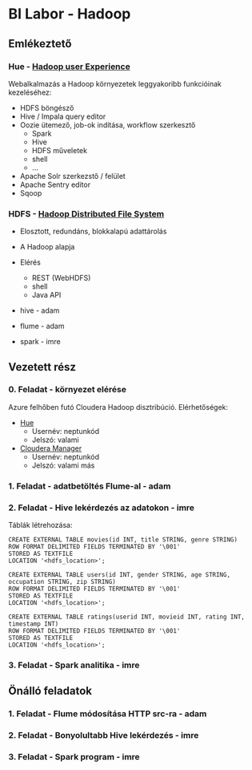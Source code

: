 # BI Labor - Hadoop

## Emlékeztető

### Hue - [Hadoop user Experience](http://gethue.com/)
Webalkalmazás a Hadoop környezetek leggyakoribb funkcióinak kezeléséhez:
* HDFS böngésző
* Hive / Impala query editor
* Oozie ütemező, job-ok indítása, workflow szerkesztő
  * Spark
  * Hive
  * HDFS műveletek
  * shell
  * ...
* Apache Solr szerkezstő / felület
* Apache Sentry editor
* Sqoop 

### HDFS - [Hadoop Distributed File System](https://hadoop.apache.org/docs/r1.2.1/hdfs_design.html)
* Elosztott, redundáns, blokkalapú adattárolás
* A Hadoop alapja
* Elérés
  * REST (WebHDFS)
  * shell
  * Java API


* hive - adam
* flume - adam
* spark - imre

## Vezetett rész

### 0. Feladat - környezet elérése

Azure felhőben futó Cloudera Hadoop disztribúció. Elérhetőségek:
* [Hue](http://sensorhub.autsoft.hu)
  * Usernév: neptunkód
  * Jelszó: valami
* [Cloudera Manager](http://sensorhub.autsoft.hu)
  * Usernév: neptunkód
  * Jelszó: valami más

### 1. Feladat - adatbetöltés Flume-al - adam

### 2. Feladat - Hive lekérdezés az adatokon - imre

Táblák létrehozása: 

```
CREATE EXTERNAL TABLE movies(id INT, title STRING, genre STRING)
ROW FORMAT DELIMITED FIELDS TERMINATED BY '\001'
STORED AS TEXTFILE
LOCATION '<hdfs_location>';
```

```
CREATE EXTERNAL TABLE users(id INT, gender STRING, age STRING, occupation STRING, zip STRING)
ROW FORMAT DELIMITED FIELDS TERMINATED BY '\001'
STORED AS TEXTFILE
LOCATION '<hdfs_location>';
```

```
CREATE EXTERNAL TABLE ratings(userid INT, movieid INT, rating INT, timestamp INT)
ROW FORMAT DELIMITED FIELDS TERMINATED BY '\001'
STORED AS TEXTFILE
LOCATION '<hdfs_location>';
```

### 3. Feladat - Spark analitika - imre

## Önálló feladatok

### 1. Feladat - Flume módosítása HTTP src-ra - adam

### 2. Feladat - Bonyolultabb Hive lekérdezés - imre

### 3. Feladat - Spark program - imre

